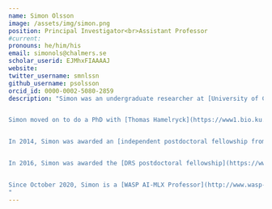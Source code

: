 ```yaml
---
name: Simon Olsson
image: /assets/img/simon.png
position: Principal Investigator<br>Assistant Professor
#current:
pronouns: he/him/his
email: simonols@chalmers.se
scholar_userid: EJMhxFIAAAAJ
website:
twitter_username: smnlssn
github_username: psolsson
orcid_id: 0000-0002-5080-2859
description: "Simon was an undergraduate researcher at [University of Copenhagen](http://www.ku.dk) with the late [Flemming M. Poulsen](https://publons.com/researcher/2834313/flemming-m-poulsen/) working on protein folding and NMR Spectroscopy in [SBiN Lab](https://www1.bio.ku.dk/english/research/bms/sbinlab/). He continued his MSc research in [SBiN Lab](https://www1.bio.ku.dk/english/research/bms/sbinlab/) with [Kaare Telium](https://twitter.com/KTeilum) working on ensemble modeling and NMR spectroscopy of the intrinsically disordered peptide IAPP.


Simon moved on to do a PhD with [Thomas Hamelryck](https://www1.bio.ku.dk/english/staff/?pure=en/persons/271052) in statistical bioinformatics with applications in structural biology at [SCARB](https://www1.bio.ku.dk/english/research/scarb/). 


In 2014, Simon was awarded an [independent postdoctoral fellowship from the Danish Council for Independent Research](https://ufm.dk/forskning-og-innovation/tilskud-til-forskning-og-innovation/hvem-har-modtaget-tilskud/2014/postdoc-bevillinger-fra-det-frie-forskningsrad-natur-og-univers-11-februar-2014) to move to  Switzerland and take up a postdoc with [Andrea Cavalli](https://www.irb.usi.ch/computational-structural-biology/) and [Roland Riek](https://bionmr.ethz.ch/) jointly at the IRB in Bellinzona and ETH Zurich. Here, Simon worked on developing methods for combining experimental biophysical data with molecular simulations.


In 2016, Simon was awarded the [DRS postdoctoral fellowship](https://www.fu-berlin.de/en/sites/drs/postdocs/drs_fellowships/index.html) and an [Alexander von Humboldt postdoctoral fellowship](https://www.humboldt-foundation.de/) to join [Frank Noé](https://www.mi.fu-berlin.de/en/math/groups/comp-mol-bio/index.html) at FU Berlin to work on integrative methods for structural biology and artificial intelligence methods for the sciences.


Since October 2020, Simon is a [WASP AI-MLX Professor](http://www.wasp-sweden.org/) for Artificial Intelligence in the Natural Sciences, at [Chalmers](http://www.chalmers.se), where he leads the Artificial Intelligence for the Natural Sciences (AIMLeNS) group.
"
---
```

